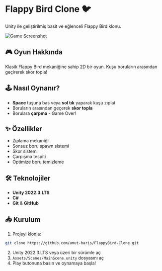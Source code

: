 # Flappy Bird Clone 🐦

Unity ile geliştirilmiş basit ve eğlenceli Flappy Bird klonu.

![Game Screenshot](Screenshots/game_screenshot.png)

## 🎮 Oyun Hakkında

Klasik Flappy Bird mekaniğine sahip 2D bir oyun. Kuşu boruların arasından geçirerek skor topla!

## 🕹️ Nasıl Oynanır?
- **Space** tuşuna bas veya **sol tık** yaparak kuşu zıplat
- Boruların arasından geçerek **skor topla**
- Borulara **çarpma** - Game Over!

## ✨ Özellikler
- Zıplama mekaniği
- Sonsuz boru spawn sistemi  
- Skor sistemi
- Çarpışma tespiti
- Optimize boru temizleme

## 🛠️ Teknolojiler
- **Unity 2022.3.LTS**
- **C#**
- **Git** & **GitHub**

## 📥 Kurulum

1. Projeyi klonla:
```bash
git clone https://github.com/umut-baris/FlappyBird-Clone.git
```
2. Unity 2022.3.LTS veya üzeri bir sürümle aç
3. `Assets/Scenes/MainScene.unity` dosyasını aç
4. Play butonuna basın ve oynamaya başla!
